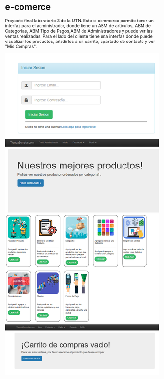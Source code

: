 # e-comerce
Proyecto final laboratorio 3 de la UTN.
Este e-commerce permite tener un interfaz para el administrador, donde tiene un ABM de articulos, ABM de Categorias, ABM Tipo de Pagos,ABM de Administradores y puede ver las ventas realizadas. Para el lado del cliente tiene una interfaz donde puede visualizar los productos, añadirlos a un carrito, apartado de contacto y ver "Mis Compras".


![Login](https://github.com/CesareMaximo/ecommerce/blob/main/Screenshot_1.png)
![Login](https://github.com/CesareMaximo/ecommerce/blob/main/Screenshot_2.png)
![Login](https://github.com/CesareMaximo/ecommerce/blob/main/Screenshot_3.png)
![Login](https://github.com/CesareMaximo/ecommerce/blob/main/Screenshot_4.png)


